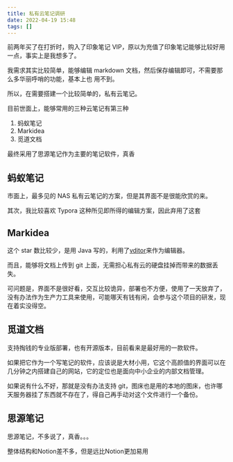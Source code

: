 ```yaml
---
title: 私有云笔记调研
date: 2022-04-19 15:48  
tags: []
---
```

前两年买了在打折时，购入了印象笔记 VIP，原以为充值了印象笔记能够比较好用一点，事实上是我想多了。

我需求其实比较简单，能够编辑 markdown 文档，然后保存编辑即可，不需要那么多华丽呼哨的功能，基本上也 用不到。

所以，在需要搭建一个比较简单的，私有云笔记。

目前世面上，能够常用的三种云笔记有第三种

1. 蚂蚁笔记
2. Markidea
3. 觅道文档

最终采用了思源笔记作为主要的笔记软件，真香

## 蚂蚁笔记

市面上，最多见的 NAS 私有云笔记的方案，但是其界面不是很能欣赏的来。

其次，我比较喜欢 Typora 这种所见即所得的编辑方案，因此弃用了这套

## Markidea

这个 star 数比较少，是用 Java 写的，利用了[vditor](https://hacpai.com/article/1549638745630)来作为编辑器。

而且，能够将文档上传到 git 上面，无需担心私有云的硬盘挂掉而带来的数据丢失。

可问题是，界面不是很好看，交互比较诡异，部署也不方便，使用了一天放弃了，没有办法作为生产力工具来使用，可能哪天有钱有闲，会参与这个项目的研发，现在着实没得空。

## 觅道文档

支持掏钱的专业版部署，也有开源版本，目前看来是最好用的一款软件。

如果把它作为一个写笔记的软件，应该说是大材小用，它这个高颜值的界面可以在几分钟之内搭建自己的网站，它的定位也是面向中小企业的内部文档管理。

如果说有什么不好，那就是没有办法支持 git，图床也是用的本地的图床，也许哪天服务器挂了东西就不存在了，得自己再手动对这个文件进行一个备份。

## 思源笔记

思源笔记，不多说了，真香。。。

整体结构和Notion差不多，但是远比Notion更加易用
